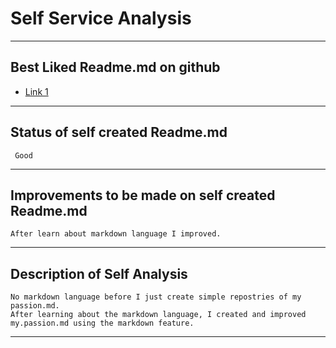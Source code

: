 # Self Service Analysis
------------
## Best Liked Readme.md on github
- [Link 1](https://github.com/coderjojo/creative-profile-readme/blob/master/EXAMPLES/adnanazmee.jpg)
-------
## Status of self created Readme.md
```
 Good
```
----------
## Improvements to be made on self created Readme.md
```
After learn about markdown language I improved.
```
------------
## Description of Self Analysis
```
No markdown language before I just create simple repostries of my passion.md. 
After learning about the markdown language, I created and improved my.passion.md using the markdown feature.
```
-----------
